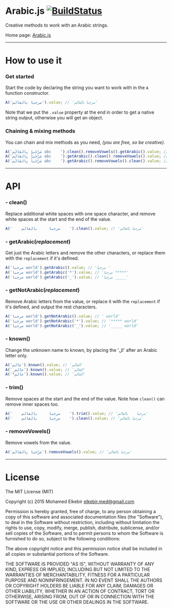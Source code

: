 # Arabic.js [![BuildStatus](https://travis-ci.org/elkebirmed/arabic.js.svg?branch=master)](https://travis-ci.org/elkebirmed/arabic.js)
Creative methods to work with an Arabic strings.

Home page: [Arabic.js](http://elkebirmed.github.io/arabic.js/)

---

# How to use it

### Get started

Start the code by declaring the string you want to work with in the `A` function constructor.

```js
A('مرحبا بالعالم').value; // 'مرحبا بالعالم'
```

Note that we put the `.value` property at the end in order to get a native string output, otherwise you will get an object.

### Chaining & mixing methods

You can chain and mix methods as you need, _(you are free, so be creative)._

```js
A('مَرْحَباً بِالعَالَم abc    ').clean().removeVowels().getArabic().value; // 'مرحبا بالعالم'
A('مَرْحَباً بِالعَالَم abc    ').getArabic().clean().removeVowels().value; // 'مرحبا بالعالم'
A('مَرْحَباً بِالعَالَم abc    ').getArabic().removeVowels().clean().value; // 'مرحبا بالعالم'
```

---

# API

### - clean()

Replace additional white spaces with one space character, and remove white spaces at the start and the end of the value.

```js
A('    مرحبا     بالعالم    ').clean().value; // 'مرحبا بالعالم'
```

### - getArabic(_replacement_)

Get just the Arabic letters and remove the other characters, or replace them with the `replacement` if it's defined.

```js
A('مرحبا world').getArabic().value; // 'مرحبا '
A('مرحبا world').getArabic('*').value; // 'مرحبا *****'
A('مرحبا world').getArabic('_').value; // 'مرحبا _____'
```

### - getNotArabic(_replacement_)

Remove Arabic letters from the value, or replace it with the `replacement` if it's defined, and output the rest characters.

```js
A('مرحبا world').getNotArabic().value; // ' world'
A('مرحبا world').getNotArabic('*').value; // '***** world'
A('مرحبا world').getNotArabic('_').value; // '_____ world'
```

### - known()

Change the unknown name to known, by placing the 'ال' after an Arabic letter only.

```js
A('عالم').known().value; // 'العالم'
A('_عالم').known().value; // 'العالم'
A('*عالم').known().value; // 'العالم'
```

### - trim()

Remove spaces at the start and the end of the value.
Note how `clean()` can remove inner spaces too.


```js
A('    مرحبا     بالعالم    ').trim().value; // 'مرحبا    بالعالم'
A('    مرحبا     بالعالم    ').clean().value; // 'مرحبا بالعالم'
```

### - removeVowels()

Remove vowels from the value.

```js
A('مَرْحَباً بِالعَالَم').removeVowels().value; // 'مرحبا بالعالم'
```

---

# License

The MIT License (MIT)

Copyright (c) 2015 Mohamed Elkebir <elkebir.med@gmail.com>

Permission is hereby granted, free of charge, to any person obtaining a copy
of this software and associated documentation files (the "Software"), to deal
in the Software without restriction, including without limitation the rights
to use, copy, modify, merge, publish, distribute, sublicense, and/or sell
copies of the Software, and to permit persons to whom the Software is
furnished to do so, subject to the following conditions:

The above copyright notice and this permission notice shall be included in all
copies or substantial portions of the Software.

THE SOFTWARE IS PROVIDED "AS IS", WITHOUT WARRANTY OF ANY KIND, EXPRESS OR
IMPLIED, INCLUDING BUT NOT LIMITED TO THE WARRANTIES OF MERCHANTABILITY,
FITNESS FOR A PARTICULAR PURPOSE AND NONINFRINGEMENT. IN NO EVENT SHALL THE
AUTHORS OR COPYRIGHT HOLDERS BE LIABLE FOR ANY CLAIM, DAMAGES OR OTHER
LIABILITY, WHETHER IN AN ACTION OF CONTRACT, TORT OR OTHERWISE, ARISING FROM,
OUT OF OR IN CONNECTION WITH THE SOFTWARE OR THE USE OR OTHER DEALINGS IN THE
SOFTWARE.

